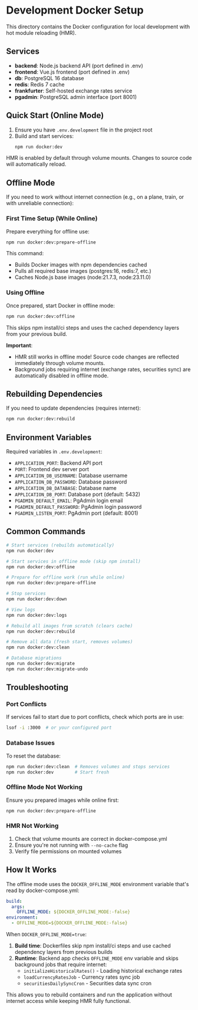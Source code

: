 # Development Docker Setup

This directory contains the Docker configuration for local development with hot module reloading (HMR).

## Services

- **backend**: Node.js backend API (port defined in .env)
- **frontend**: Vue.js frontend (port defined in .env)
- **db**: PostgreSQL 16 database
- **redis**: Redis 7 cache
- **frankfurter**: Self-hosted exchange rates service
- **pgadmin**: PostgreSQL admin interface (port 8001)

## Quick Start (Online Mode)

1. Ensure you have `.env.development` file in the project root
2. Build and start services:
   ```bash
   npm run docker:dev
   ```

HMR is enabled by default through volume mounts. Changes to source code will automatically reload.

## Offline Mode

If you need to work without internet connection (e.g., on a plane, train, or with unreliable connection):

### First Time Setup (While Online)

Prepare everything for offline use:

```bash
npm run docker:dev:prepare-offline
```

This command:

- Builds Docker images with npm dependencies cached
- Pulls all required base images (postgres:16, redis:7, etc.)
- Caches Node.js base images (node:21.7.3, node:23.11.0)

### Using Offline

Once prepared, start Docker in offline mode:

```bash
npm run docker:dev:offline
```

This skips npm install/ci steps and uses the cached dependency layers from your previous build.

**Important**:

- HMR still works in offline mode! Source code changes are reflected immediately through volume mounts.
- Background jobs requiring internet (exchange rates, securities sync) are automatically disabled in offline mode.

## Rebuilding Dependencies

If you need to update dependencies (requires internet):

```bash
npm run docker:dev:rebuild
```

## Environment Variables

Required variables in `.env.development`:

- `APPLICATION_PORT`: Backend API port
- `PORT`: Frontend dev server port
- `APPLICATION_DB_USERNAME`: Database username
- `APPLICATION_DB_PASSWORD`: Database password
- `APPLICATION_DB_DATABASE`: Database name
- `APPLICATION_DB_PORT`: Database port (default: 5432)
- `PGADMIN_DEFAULT_EMAIL`: PgAdmin login email
- `PGADMIN_DEFAULT_PASSWORD`: PgAdmin login password
- `PGADMIN_LISTEN_PORT`: PgAdmin port (default: 8001)

## Common Commands

```bash
# Start services (rebuilds automatically)
npm run docker:dev

# Start services in offline mode (skip npm install)
npm run docker:dev:offline

# Prepare for offline work (run while online)
npm run docker:dev:prepare-offline

# Stop services
npm run docker:dev:down

# View logs
npm run docker:dev:logs

# Rebuild all images from scratch (clears cache)
npm run docker:dev:rebuild

# Remove all data (fresh start, removes volumes)
npm run docker:dev:clean

# Database migrations
npm run docker:dev:migrate
npm run docker:dev:migrate-undo
```

## Troubleshooting

### Port Conflicts

If services fail to start due to port conflicts, check which ports are in use:

```bash
lsof -i :3000  # or your configured port
```

### Database Issues

To reset the database:

```bash
npm run docker:dev:clean  # Removes volumes and stops services
npm run docker:dev        # Start fresh
```

### Offline Mode Not Working

Ensure you prepared images while online first:

```bash
npm run docker:dev:prepare-offline
```

### HMR Not Working

1. Check that volume mounts are correct in docker-compose.yml
2. Ensure you're not running with `--no-cache` flag
3. Verify file permissions on mounted volumes

## How It Works

The offline mode uses the `DOCKER_OFFLINE_MODE` environment variable that's read by docker-compose.yml:

```yaml
build:
  args:
    OFFLINE_MODE: ${DOCKER_OFFLINE_MODE:-false}
environment:
  - OFFLINE_MODE=${DOCKER_OFFLINE_MODE:-false}
```

When `DOCKER_OFFLINE_MODE=true`:

1. **Build time**: Dockerfiles skip npm install/ci steps and use cached dependency layers from previous builds
2. **Runtime**: Backend app checks `OFFLINE_MODE` env variable and skips background jobs that require internet:
   - `initializeHistoricalRates()` - Loading historical exchange rates
   - `loadCurrencyRatesJob` - Currency rates sync job
   - `securitiesDailySyncCron` - Securities data sync cron

This allows you to rebuild containers and run the application without internet access while keeping HMR fully functional.
